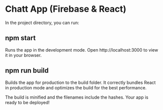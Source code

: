# Chatt App (Firebase & React)
In the project directory, you can run:

## npm start
Runs the app in the development mode.
Open http://localhost:3000 to view it in your browser.

## npm run build 
Builds the app for production to the build folder.
It correctly bundles React in production mode and optimizes the build for the best performance.

The build is minified and the filenames include the hashes.
Your app is ready to be deployed!
